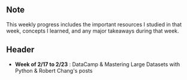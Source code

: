 ## Note
This weekly progress includes the important resources I studied in that week, concepts I learned, and any major takeaways during that week.

## Header
* **Week of 2/17 to 2/23** : DataCamp & Mastering Large Datasets with Python & Robert Chang's posts

